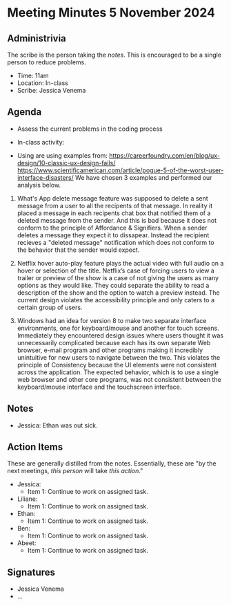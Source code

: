 # Meeting Minutes 5 November 2024

## Administrivia

The scribe is the person taking the _notes_. This is encouraged to be a single person to reduce problems.
* Time: 11am
* Location: In-class
* Scribe: Jessica Venema

## Agenda

* Assess the current problems in the coding process

* In-class activity:
 - Using are using examples from:
   https://careerfoundry.com/en/blog/ux-design/10-classic-ux-design-fails/
   https://www.scientificamerican.com/article/pogue-5-of-the-worst-user-interface-disasters/ 
   We have chosen 3 examples and performed our analysis below.

1. What's App delete message feature was supposed to delete a sent message from a user to all the recipents of that message. In reality it placed a message in each recipents chat box that notified them of a deleted message from the sender. And this is bad because it does not conform to the principle of Affordance & Signifiers. When a sender deletes a message they expect it to dissapear. Instead the recipient recieves a "deleted message" notification which does not conform to the behavior that the sender would expect. 

2. Netflix hover auto-play feature plays the actual video with full audio on a hover or selection of the title. Netflix’s case of forcing users to view a trailer or preview of the show is a case of not giving the users as many options as they would like. They could separate the ability to read a description of the show and the option to watch a preview instead. The current design violates the accessibility principle and only caters to a certain group of users.

3. Windows had an idea for version 8 to make two separate interface environments, one for keyboard/mouse and another for touch screens. Immediately they encountered design issues where users thought it was unnecessarily complicated because each has its own separate Web browser, e-mail program and other programs making it incredibly unintuitive for new users to navigate between the two. This violates the principle of Consistency because the UI elements were not consistent across the application. The expected behavior, which is to use a single web browser and other core programs, was not consistent between the keyboard/mouse interface and the touchscreen interface. 

## Notes

* Jessica: Ethan was out sick.

## Action Items

These are generally distilled from the notes. Essentially, these are "by the next meetings, _this person_ will take _this action_."
* Jessica: 
  * Item 1: Continue to work on assigned task.
* Liliane: 
  * Item 1: Continue to work on assigned task.
* Ethan: 
  * Item 1: Continue to work on assigned task.
* Ben: 
  * Item 1: Continue to work on assigned task.
* Abeet: 
  * Item 1: Continue to work on assigned task.

## Signatures

* Jessica Venema
* ...
